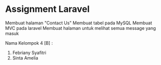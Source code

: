 # Assignment Laravel

Membuat halaman "Contact Us"
Membuat tabel pada MySQL
Membuat MVC pada laravel
Membuat halaman untuk melihat semua message yang masuk

Nama Kelompok 4 [B] :
1. Febriany Syafitri
2. Sinta Amelia
